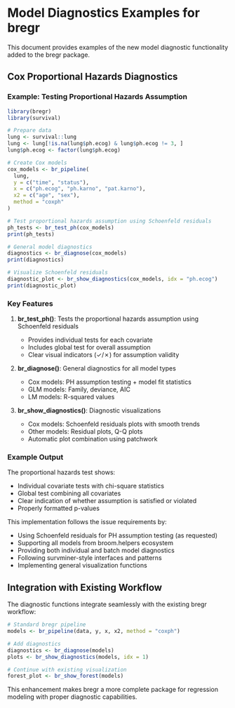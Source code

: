 # Model Diagnostics Examples for bregr

This document provides examples of the new model diagnostic functionality added to the bregr package.

## Cox Proportional Hazards Diagnostics

### Example: Testing Proportional Hazards Assumption

```r
library(bregr)
library(survival)

# Prepare data
lung <- survival::lung
lung <- lung[!is.na(lung$ph.ecog) & lung$ph.ecog != 3, ]
lung$ph.ecog <- factor(lung$ph.ecog)

# Create Cox models
cox_models <- br_pipeline(
  lung,
  y = c("time", "status"),
  x = c("ph.ecog", "ph.karno", "pat.karno"),
  x2 = c("age", "sex"),
  method = "coxph"
)

# Test proportional hazards assumption using Schoenfeld residuals
ph_tests <- br_test_ph(cox_models)
print(ph_tests)

# General model diagnostics
diagnostics <- br_diagnose(cox_models)
print(diagnostics)

# Visualize Schoenfeld residuals
diagnostic_plot <- br_show_diagnostics(cox_models, idx = "ph.ecog")
print(diagnostic_plot)
```

### Key Features

1. **br_test_ph()**: Tests the proportional hazards assumption using Schoenfeld residuals
   - Provides individual tests for each covariate
   - Includes global test for overall assumption
   - Clear visual indicators (✓/✗) for assumption validity

2. **br_diagnose()**: General diagnostics for all model types
   - Cox models: PH assumption testing + model fit statistics
   - GLM models: Family, deviance, AIC
   - LM models: R-squared values

3. **br_show_diagnostics()**: Diagnostic visualizations
   - Cox models: Schoenfeld residuals plots with smooth trends
   - Other models: Residual plots, Q-Q plots
   - Automatic plot combination using patchwork

### Example Output

The proportional hazards test shows:
- Individual covariate tests with chi-square statistics
- Global test combining all covariates
- Clear indication of whether assumption is satisfied or violated
- Properly formatted p-values

This implementation follows the issue requirements by:
- Using Schoenfeld residuals for PH assumption testing (as requested)
- Supporting all models from broom.helpers ecosystem
- Providing both individual and batch model diagnostics
- Following survminer-style interfaces and patterns
- Implementing general visualization functions

## Integration with Existing Workflow

The diagnostic functions integrate seamlessly with the existing bregr workflow:

```r
# Standard bregr pipeline
models <- br_pipeline(data, y, x, x2, method = "coxph")

# Add diagnostics
diagnostics <- br_diagnose(models)
plots <- br_show_diagnostics(models, idx = 1)

# Continue with existing visualization
forest_plot <- br_show_forest(models)
```

This enhancement makes bregr a more complete package for regression modeling with proper diagnostic capabilities.
